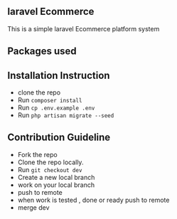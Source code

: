 ## laravel Ecommerce 

This is a simple laravel Ecommerce platform system

## Packages used

## Installation Instruction

- clone the repo
- Run `composer install`
- Run `cp .env.example .env`
- Run `php artisan migrate --seed`


## Contribution Guideline

- Fork the repo
- Clone the repo locally.
- Run `git checkout dev`
- Create a new local branch
- work on your local branch
- push to remote 
- when work is tested , done or ready push to remote 
- merge dev